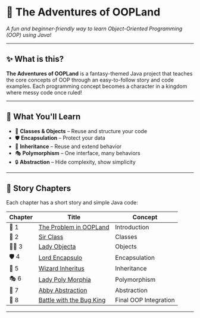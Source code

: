 # 🏰 The Adventures of OOPLand

*A fun and beginner-friendly way to learn Object-Oriented Programming (OOP) using Java!*

---

## ✨ What is this?

**The Adventures of OOPLand** is a fantasy-themed Java project that teaches the core concepts of OOP through an easy-to-follow story and code examples. Each programming concept becomes a character in a kingdom where messy code once ruled!

---

## 🧠 What You'll Learn

- 👑 **Classes & Objects** – Reuse and structure your code
- 🛡️ **Encapsulation** – Protect your data
- 🧬 **Inheritance** – Reuse and extend behavior
- 🎭 **Polymorphism** – One interface, many behaviors
- 🔒 **Abstraction** – Hide complexity, show simplicity

---

## 📜 Story Chapters

Each chapter has a short story and simple Java code:

| Chapter | Title | Concept |
|--------|-------|---------|
| 📖 1 | [The Problem in OOPLand](story/Chapter1_The_Problem_In_OOPLand.md) | Introduction |
| 👑 2 | [Sir Class](story/Chapter2_SirClass.md) | Classes |
| 🙋‍♀️ 3 | [Lady Objecta](story/Chapter3_LadyObjecta.md) | Objects |
| 🛡️ 4 | [Lord Encapsulo](story/Chapter4_Encapsulo.md) | Encapsulation |
| 🧬 5 | [Wizard Inheritus](story/Chapter5_Inheritus.md) | Inheritance |
| 🎭 6 | [Lady Poly Morphia](story/Chapter6_PolyMorphia.md) | Polymorphism |
| 🧼 7 | [Abby Abstraction](story/Chapter7_Abstraction.md) | Abstraction |
| 🐞 8 | [Battle with the Bug King](story/Chapter8_BugKing.md) | Final OOP Integration |

---
